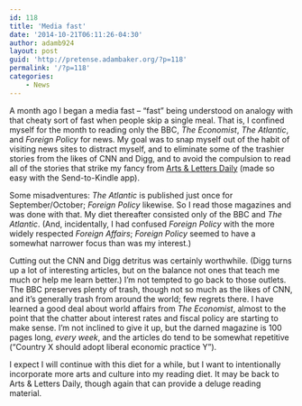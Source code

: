```yaml
---
id: 118
title: 'Media fast'
date: '2014-10-21T06:11:26-04:30'
author: adamb924
layout: post
guid: 'http://pretense.adambaker.org/?p=118'
permalink: '/?p=118'
categories:
    - News
---
```


A month ago I began a media fast – “fast” being understood on analogy with that cheaty sort of fast when people skip a single meal. That is, I confined myself for the month to reading only the BBC, *The Economist*, *The Atlantic*, and *Foreign Policy* for news. My goal was to snap myself out of the habit of visiting news sites to distract myself, and to eliminate some of the trashier stories from the likes of CNN and Digg, and to avoid the compulsion to read all of the stories that strike my fancy from [Arts &amp; Letters Daily](http://www.aldaily.com/) (made so easy with the Send-to-Kindle app).

Some misadventures: *The Atlantic* is published just once for September/October; *Foreign Policy* likewise. So I read those magazines and was done with that. My diet thereafter consisted only of the BBC and *The Atlantic*. (And, incidentally, I had confused *Foreign Policy* with the more widely respected *Foreign Affairs*; *Foreign Policy* seemed to have a somewhat narrower focus than was my interest.)

Cutting out the CNN and Digg detritus was certainly worthwhile. (Digg turns up a lot of interesting articles, but on the balance not ones that teach me much or help me learn better.) I’m not tempted to go back to those outlets. The BBC preserves plenty of trash, though not so much as the likes of CNN, and it’s generally trash from around the world; few regrets there. I have learned a good deal about world affairs from *The Economist*, almost to the point that the chatter about interest rates and fiscal policy are starting to make sense. I’m not inclined to give it up, but the darned magazine is 100 pages long, *every week*, and the articles do tend to be somewhat repetitive (“Country X should adopt liberal economic practice Y”).

I expect I will continue with this diet for a while, but I want to intentionally incorporate more arts and culture into my reading diet. It may be back to Arts &amp; Letters Daily, though again that can provide a deluge reading material.